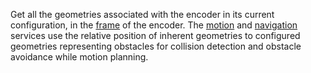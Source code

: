 Get all the geometries associated with the encoder in its current configuration, in the [frame](/machine/services/frame-system/) of the encoder.
The [motion](/machine/services/motion/) and [navigation](/machine/services/navigation/) services use the relative position of inherent geometries to configured geometries representing obstacles for collision detection and obstacle avoidance while motion planning.
